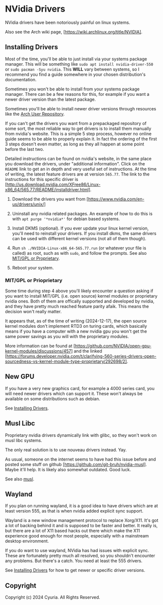 # NVidia Drivers

NVidia drivers have been notoriously painful on linux systems.

Also see the Arch wiki page, [https://wiki.archlinux.org/title/NVIDIA].

## Installing Drivers

Most of the time, you'll be able to just install via your systems package
manager. This will be something like `sudo apt install nvidia-driver-550` or
`sudo pacman -Syu nvidia`. This **WILL** vary between systems, so I recommend
you find a guide somewhere in your chosen distribution's documentation.

Sometimes you won't be able to install from your systems package manager. There
can be a few reasons for this, for example if you want a newer driver version
than the latest package.

Sometimes you'll be able to install newer driver versions through resources
like the
[Arch User Repository](https://wiki.archlinux.org/title/Arch_User_Repository).

If you can't get the drivers you want from a prepackaged repository of some
sort, the most reliable way to get drivers is to install them manually from
nvidia's website. This is a simple 5 step process, however no online guide
seems to be able to properly explain it. In fact the ordering of the first 3
steps doesn't even matter, as long as they all happen at some point before the
last two.

Detailed instructions can be found on nvidia's website, in the same place you
download the drivers, under "additional information". Click on the `README`
link to get an in depth and very useful set of instructions. At the time of
writing, the latest feature drivers are at version `565.77`. The link to the
instructions for this specific driver is
[http://us.download.nvidia.com/XFree86/Linux-x86_64/565.77/README/installdriver.html].

1.  Download the drivers you want from
    [https://www.nvidia.com/en-us/drivers/unix/]

2.  Uninstall any nvidia related packages. An example of how to do this is with
    `apt purge '*nvidia*'` for debian based systems.

3.  Install DKMS (optional). If you ever update your linux kernel version,
    you'll need to reinstall your drivers. If you install dkms, the same
    drivers can be used with different kernel versions (not all of them
    though).

4.  Run `sh ./NVIDIA-Linux-x86_64-565.77.run` (or whatever your file is called)
    as root, such as with `sudo`, and follow the prompts. See also
    [MIT/GPL or Proprietary](#mitgpl-or-prioprietary).

5.  Reboot your system.

### MIT/GPL or Prioprietary

Some time during step 4 above you'll likely encounter a question asking if you
want to install MIT/GPL (i.e. open source) kernel modules or proprietary nvidia
ones. Both of them are offically supported and developed by nvidia, and they
have pretty much reached feature parity afaik. This means the decision won't
really matter.

It appears that, as of the time of writing (2024-12-17), the open source kernel
modules don't implement RTD3 on turing cards, which basically means if you have
a computer with a new nvidia gpu you won't get the same power savings as you
will with the proprietary modules.

More information can be found at
[https://github.com/NVIDIA/open-gpu-kernel-modules/discussions/457] and the
linked
[https://forums.developer.nvidia.com/t/clarifying-560-series-drivers-open-sourcedness-vs-kernel-module-type-proprietary/292698/2].

## New GPU

If you have a very new graphics card, for example a 4000 series card, you will
need newer drivers which can support it. These won't always be available on
some distributions such as debian.

See [Installing Drivers](#installing-drivers).

## Musl Libc

Proprietary nvidia drivers dynamically link with glibc, so they won't work on
musl libc systems.

The only real solution is to use nouveau drivers instead. Yay.

As usual, someone on the internet seems to have had this issue before and
posted some stuff on github [https://github.com/git-bruh/nvidia-musl]. Maybe
it'll help. It is likely also somewhat outdated. Good luck.

See also [musl](/musl.md).

## Wayland

If you plan on running wayland, it is a good idea to have drivers which are at
least version 555, as that is when nvidia added explicit sync support.

Wayland is a new window management protocol to replace Xorg/X11. It's got a lot
of backing behind it and is supposed to be faster and better. It really is, but
there are a lot of X11 based hacks out there which make the X11 experience good
enough for most people, especially with a mainstream desktop environment.

If you do want to use wayland, NVidia has had issues with explicit sync. These
are fortunately pretty much all resolved, so you shouldn't encounter any
problems. But there's a catch. You need at least the 555 drivers.

See [Installing Drivers](#installing-drivers) for how to get newer or specific
driver versions.

## Copyright

Copyright (c) 2024 Cyuria. All Rights Reserved.

